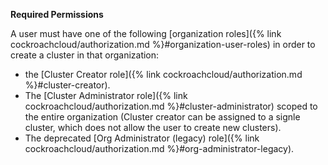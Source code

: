 **Required Permissions**

A user must have one of the following [organization roles]({% link cockroachcloud/authorization.md %}#organization-user-roles) in order to create a cluster in that organization:

- the [Cluster Creator role]({% link cockroachcloud/authorization.md %}#cluster-creator).
- The [Cluster Administrator role]({% link cockroachcloud/authorization.md %}#cluster-administrator)  scoped to the entire organization (Cluster creator can be assigned to a signle cluster, which does not allow the user to create new clusters).
- The deprecated [Org Administrator (legacy) role]({% link cockroachcloud/authorization.md %}#org-administrator-legacy).